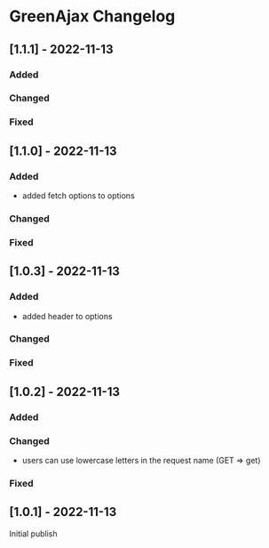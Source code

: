 # GreenAjax Changelog

## [1.1.1] - 2022-11-13

### Added

### Changed

### Fixed

## [1.1.0] - 2022-11-13

### Added

- added fetch options to options

### Changed

### Fixed

## [1.0.3] - 2022-11-13

### Added

- added header to options

### Changed

### Fixed

## [1.0.2] - 2022-11-13

### Added

### Changed

- users can use lowercase letters in the request name (GET => get)

### Fixed

## [1.0.1] - 2022-11-13

Initial publish